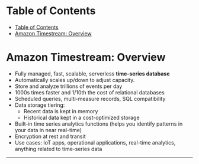 # Table of Contents

- [Table of Contents](#table-of-contents)
- [Amazon Timestream: Overview](#amazon-timestream-overview)

# Amazon Timestream: Overview

- Fully managed, fast, scalable, serverless **time-series database**
- Automatically scales up/down to adjust capacity.
- Store and analyze trillions of events per day
- 1000s times faster and 1/10th the cost of relational databases
- Scheduled queries, multi-measure records, SQL compatibility
- Data storage tiering:
  - Recent data is kept in memory
  - Historical data kept in a cost-optimized storage
- Built-in time series analytics functions (helps you identify patterns in your data in near real-time)
- Encryption at rest and transit
- Use cases: IoT apps, operational applications, real-time analytics, anything related to time-series data

---
